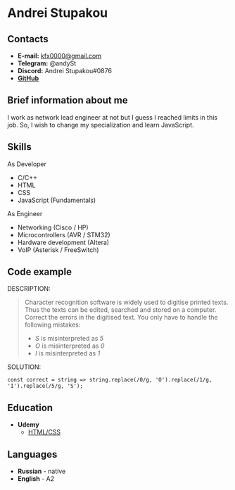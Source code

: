 # Andrei Stupakou

## Contacts
* **E-mail:** kfx0000@gmail.com
* **Telegram:** @andySt
* **Discord:** Andrei Stupakou#0876
* **[GitHub](https://github.com/kfx0000)**

## Brief information about me

I work as network lead engineer at not but I guess I reached limits in this job. So, I wish to change my specialization and learn JavaScript.

## Skills

As Developer
* C/C++
* HTML
* CSS
* JavaScript (Fundamentals)

As Engineer
* Networking (Cisco / HP)
* Microcontrollers (AVR / STM32)
* Hardware development (Altera)
* VoIP (Asterisk / FreeSwitch)

## Code example

DESCRIPTION:
>Character recognition software is widely used to digitise printed texts. Thus the texts can be edited, searched and stored on a computer. Correct the errors in the digitised text. You only have to handle the following mistakes:
>  - _S_ is misinterpreted as _5_
>  - _O_ is misinterpreted as _0_
>  - _I_ is misinterpreted as _1_

SOLUTION:
```
const correct = string => string.replace(/0/g, 'O').replace(/1/g, 'I').replace(/5/g, 'S');
```

## Education
* **Udemy**
    * [HTML/CSS](https://www.udemy.com/course/webdeveloper/)

## Languages

* **Russian** - native
* **English** - A2

